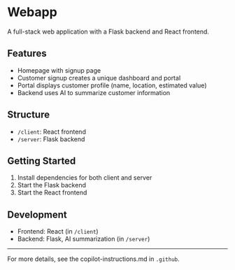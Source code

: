 # Webapp

A full-stack web application with a Flask backend and React frontend.

## Features
- Homepage with signup page
- Customer signup creates a unique dashboard and portal
- Portal displays customer profile (name, location, estimated value)
- Backend uses AI to summarize customer information

## Structure
- `/client`: React frontend
- `/server`: Flask backend

## Getting Started
1. Install dependencies for both client and server
2. Start the Flask backend
3. Start the React frontend

## Development
- Frontend: React (in `/client`)
- Backend: Flask, AI summarization (in `/server`)

---

For more details, see the copilot-instructions.md in `.github`.